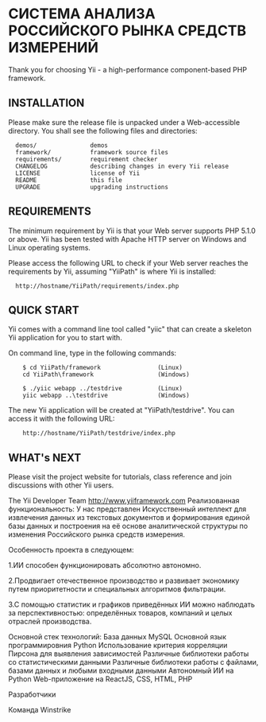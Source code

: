СИСТЕМА АНАЛИЗА РОССИЙСКОГО РЫНКА СРЕДСТВ ИЗМЕРЕНИЙ
=============================

Thank you for choosing Yii - a high-performance component-based PHP framework.


INSTALLATION
------------

Please make sure the release file is unpacked under a Web-accessible
directory. You shall see the following files and directories:

      demos/               demos
      framework/           framework source files
      requirements/        requirement checker
      CHANGELOG            describing changes in every Yii release
      LICENSE              license of Yii
      README               this file
      UPGRADE              upgrading instructions


REQUIREMENTS
------------

The minimum requirement by Yii is that your Web server supports
PHP 5.1.0 or above. Yii has been tested with Apache HTTP server
on Windows and Linux operating systems.

Please access the following URL to check if your Web server reaches
the requirements by Yii, assuming "YiiPath" is where Yii is installed:

      http://hostname/YiiPath/requirements/index.php


QUICK START
-----------

Yii comes with a command line tool called "yiic" that can create
a skeleton Yii application for you to start with.

On command line, type in the following commands:

        $ cd YiiPath/framework                (Linux)
        cd YiiPath\framework                  (Windows)

        $ ./yiic webapp ../testdrive          (Linux)
        yiic webapp ..\testdrive              (Windows)

The new Yii application will be created at "YiiPath/testdrive".
You can access it with the following URL:

        http://hostname/YiiPath/testdrive/index.php


WHAT's NEXT
-----------

Please visit the project website for tutorials, class reference
and join discussions with other Yii users.



The Yii Developer Team
http://www.yiiframework.com
Реализованная функциональность: У нас представлен Искусственный интеллект для извлечения данных из текстовых документов и формирования единой базы данных и построения на её основе аналитической структуры по изменения Российского рынка средств измерения.

Особенность проекта в следующем:

1.ИИ способен функционировать абсолютно автономно.

2.Продвигает отечественное производство и развивает экономику путем приоритетности и специальных алгоритмов фильтрации.

3.С помощью статистик и графиков приведённых ИИ можно наблюдать за перспективностью: определённых товаров, компаний и целых отраслей производства.

Основной стек технологий:
База данных MySQL
Основной язык программировния Python
Использование критерия корреляции Пирсона для выявления зависимостей
Различные библиотеки работы со статистическими данными
Различные библиотеки работы с файлами, базами данных и любыми входными данными
Автономный ИИ на Python
Web-приложение на ReactJS, CSS, HTML, PHP

Разработчики

Команда Winstrike

